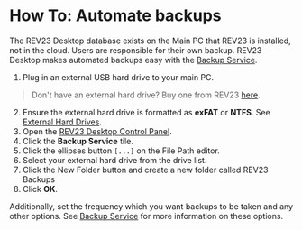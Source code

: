 # How To: Automate backups

The REV23 Desktop database exists on the Main PC that REV23 is installed, not in the cloud. Users are responsible for their own backup. REV23 Desktop makes automated backups easy with the [Backup Service](../server-concepts/backup-service.md).

1. Plug in an external USB hard drive to your main PC. 
> Don't have an external hard drive? Buy one from REV23 [here](https://www.rev23.com/products/hardware/western-digital-wd-my-book-3-tb-external-hard-drive/).
2. Ensure the external hard drive is formatted as **exFAT** or **NTFS**. See [External Hard Drives](../hardware/external-hard-drives.md#file-system).
2. Open the [REV23 Desktop Control Panel](../server-concepts/control-panel.md).
3. Click the **Backup Service** tile.
4. Click the ellipses button `[...]` on the File Path editor.
5. Select your external hard drive from the drive list.
6. Click the New Folder button and create a new folder called REV23 Backups
7. Click **OK**.

Additionally, set the frequency which you want backups to be taken and any other options. See [Backup Service](../server-concepts/backup-service.md) for more information on these options.